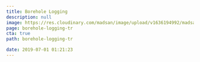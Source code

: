 ```yaml
---
title: Borehole Logging
description: null
image: https://res.cloudinary.com/madsan/image/upload/v1636194992/madsan-stock/IMG_3200_nsgux0.jpg
page: borehole-logging-tr
cta: true
path: borehole-logging-tr

date: 2019-07-01 01:21:23
---
```

